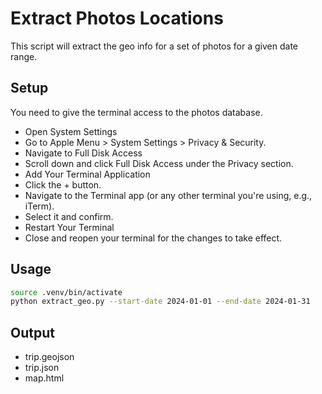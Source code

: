 # Extract Photos Locations

This script will extract the geo info for a set of photos for a given date range.

## Setup

You need to give the terminal access to the photos database.

- Open System Settings
- Go to Apple Menu > System Settings > Privacy & Security.
- Navigate to Full Disk Access
- Scroll down and click Full Disk Access under the Privacy section.
- Add Your Terminal Application
- Click the + button.
- Navigate to the Terminal app (or any other terminal you're using, e.g., iTerm).
- Select it and confirm.
- Restart Your Terminal
- Close and reopen your terminal for the changes to take effect.

## Usage

```bash
source .venv/bin/activate
python extract_geo.py --start-date 2024-01-01 --end-date 2024-01-31
```

## Output

- trip.geojson
- trip.json
- map.html
